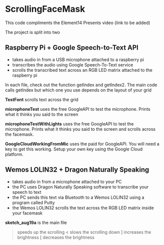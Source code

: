 # ScrollingFaceMask

This code compliments the Element14 Presents video (link to be added)

The project is split into two

## Raspberry Pi + Google Speech-to-Text API
- takes audio in from a USB microphone attached to a raspberry pi
- transcribes the audio using Google Speech-To-Text service
- scrolls the transcribed text across an RGB LED matrix attached to the raspberry pi

In each file, check out the function getIndex and getIndex2. The main code calls getIndex but which one you use depends on the layout of your grid

**TestFont** scrolls text across the grid

**microphoneTest** uses the free GoogleAPI to test the microphone. Prints what it thinks you said to the screen

**microphoneTestWithLights** uses the free GoogleAPI to test the microphone. Prints what it thinks you said to the screen and scrolls across the facemask. 

**GoogleCloudWorkingFromMic** uses the paid for GoogleAPI. You will need a key to get this working. Setup your own key using the Google Cloud platform.


## Wemos LOLIN32 + Dragon Naturally Speaking
- takes audio in from a microphone attached to your PC
- the PC uses Dragon Naturally Speaking software to transcribe your speech to text
- the PC sends this text via Bluetooth to a Wemos LOLIN32 using a program called Putty
- the Wemos LOLIN32 scrolls the text across the RGB LED matrix inside your facemask 

**sketch_aug19a** is the main file

> speeds up the scrolling
< slows the scrolling down
\] increases the brightness
\[ decreases the brightness
